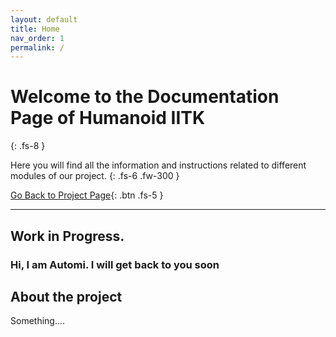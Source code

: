 ```yaml
---
layout: default
title: Home
nav_order: 1
permalink: /
---
```



# Welcome to the Documentation Page of Humanoid IITK
{: .fs-8 }

Here you will find all the information and instructions related to different modules of our project.
{: .fs-6 .fw-300 }

[Go Back to Project Page](https://humanoid-iitk.github.io/){: .btn .fs-5 }

---

## Work in Progress. 
### Hi, I am Automi. I will get back to you soon



## About the project

Something....
